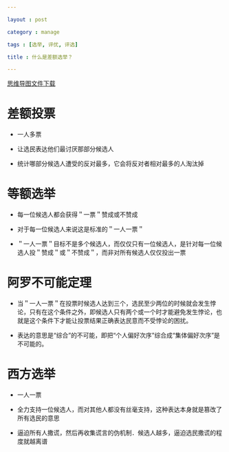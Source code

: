 ```yaml
---

layout : post

category : manage

tags : [选举, 评优, 评选]

title : 什么是差额选举？

---
```


[思维导图文件下载](https://docs.google.com/open?id=0B1DrsqrLRzeINjVkb1lFajZXWVk)

# 差额投票

- 一人多票

- 让选民表达他们最讨厌那部分候选人

- 统计哪部分候选人遭受的反对最多，它会将反对者相对最多的人淘汰掉

# 等额选举

- 每一位候选人都会获得＂一票＂赞成或不赞成

- 对于每一位候选人来说这是标准的＂一人一票＂

- ＂一人一票＂目标不是多个候选人，而仅仅只有一位候选人，是针对每一位候选人投＂赞成＂或＂不赞成＂，而非对所有候选人仅仅投出一票

# 阿罗不可能定理

- 当＂一人一票＂在投票时候选人达到三个，选民至少两位的时候就会发生悖论，只有在这个条件之外，即候选人只有两个或一个时才能避免发生悖论，也就是这个条件下才能让投票结果正确表达民意而不受悖论的困扰。

- 表达的意思是“综合”的不可能，即把“个人偏好次序”综合成“集体偏好次序”是不可能的。

# 西方选举

- 一人一票

- 全力支持一位候选人，而对其他人都没有丝毫支持，这种表达本身就是篡改了所有选民的意思

- 逼迫所有人撒谎，然后再收集谎言的伪机制．候选人越多，逼迫选民撒谎的程度就越离谱